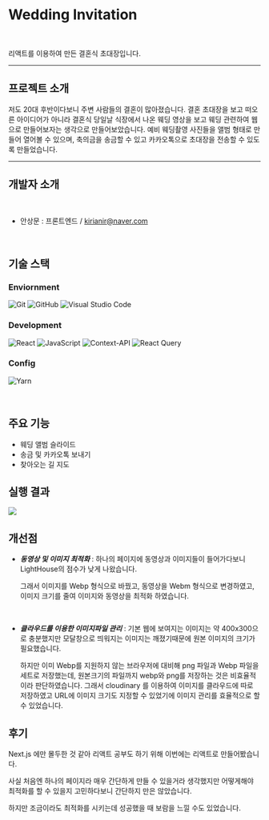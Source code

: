 # Wedding Invitation
<br>

리액트를 이용하여 만든 결혼식 초대장입니다.


---


## 프로젝트 소개

저도 20대 후반이다보니 주변 사람들의 결혼이 많아졌습니다.
결혼 초대장을 보고 떠오른 아이디어가 아니라 결혼식 당일날 식장에서 나온 웨딩 영상을 보고 웨딩 관련하여 웹으로 만들어보자는 생각으로 만들어보았습니다.
예비 웨딩촬영 사진들을 앨범 형태로 만들어 열어볼 수 있으며, 축의금을 송금할 수 있고 카카오톡으로 초대장을 전송할 수 있도록 만들었습니다.
 

---
## 개발자 소개

<br>

* 안상문 : 프론트엔드 / kirianir@naver.com
  
<br>

## 기술 스택

### Enviornment

![Git](https://img.shields.io/badge/git-%23F05033.svg?style=for-the-badge&logo=git&logoColor=white)
 ![GitHub](https://img.shields.io/badge/github-%23121011.svg?style=for-the-badge&logo=github&logoColor=white)
 ![Visual Studio Code](https://img.shields.io/badge/Visual%20Studio%20Code-0078d7.svg?style=for-the-badge&logo=visual-studio-code&logoColor=white)

### Development

![React](https://img.shields.io/badge/react-%2320232a.svg?style=for-the-badge&logo=react&logoColor=%2361DAFB)
![JavaScript](https://img.shields.io/badge/javascript-%23323330.svg?style=for-the-badge&logo=javascript&logoColor=%23F7DF1E)
![Context-API](https://img.shields.io/badge/Context--Api-000000?style=for-the-badge&logo=react)
![React Query](https://img.shields.io/badge/-React%20Query-FF4154?style=for-the-badge&logo=react%20query&logoColor=white)


### Config

![Yarn](https://img.shields.io/badge/yarn-%232C8EBB.svg?style=for-the-badge&logo=yarn&logoColor=white)

<br>

## 주요 기능

* 웨딩 앨범 슬라이드
* 송금 및 카카오톡 보내기
* 찾아오는 길 지도 
  

## 실행 결과

<img src = "https://github.com/user-attachments/assets/a831704b-f894-4a76-9961-3fcdc3d51d53" />

## 개선점

* ***동영상 및 이미지 최적화*** : 하나의 페이지에 동영상과 이미지들이 들어가다보니 LightHouse의 점수가 낮게 나왔습니다.<br>

  그래서 이미지를 Webp 형식으로 바꿨고, 동영상을 Webm 형식으로 변경하였고, 이미지 크기를 줄여 이미지와 동영상을 최적화 하였습니다.
<br>
  
* ***클라우드를 이용한 이미지파일 관리*** : 기본 웹에 보여지는 이미지는 약 400x300으로 충분했지만 모달창으로 띄워지는 이미지는 깨졌기때문에 원본 이미지의 크기가 필요했습니다.<br>

  하지만 이미 Webp를 지원하지 않는 브라우저에 대비해 png 파일과 Webp 파일을 세트로 저장했는데, 원본크기의 파일까지 webp와 png를 저장하는 것은 비효율적이라 판단하였습니다.
  그래서 cloudinary 를 이용하여 이미지를 클라우드에 따로 저장하였고 URL에 이미지 크기도 지정할 수 있었기에 이미지 관리를 효율적으로 할 수 있었습니다.


## 후기

Next.js 에만 몰두한 것 같아 리액트 공부도 하기 위해 이번에는 리액트로 만들어봤습니다.


사실 처음엔 하나의 페이지라 매우 간단하게 만들 수 있을거라 생각했지만 어떻게해야 최적화를 할 수 있을지 고민하다보니 간단하지 만은 않았습니다.


하지만 조금이라도 최적화를 시키는데 성공했을 때 보람을 느낄 수도 있었습니다.

